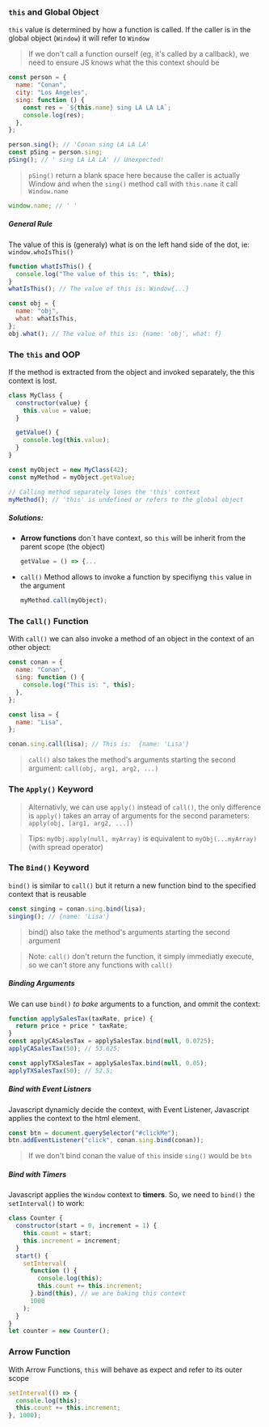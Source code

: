 ### `this` and Global Object

`this` value is determined by how a function is called. If the caller is in the global object (`Window`) it will refer to `Window`

> If we don't call a function ourself (eg, it's called by a callback), we need to ensure JS knows what the this context should be

```javascript
const person = {
  name: "Conan",
  city: "Los Angeles",
  sing: function () {
    const res = `${this.name} sing LA LA LA`;
    console.log(res);
  },
};

person.sing(); // 'Conan sing LA LA LA'
const pSing = person.sing;
pSing(); // ' sing LA LA LA' // Unexpected!
```

> `pSing()` return a blank space here because the caller is actually Window and when the `sing()` method call with `this.name` it call `Window.name`

```javascript
window.name; // ' '
```

##### General Rule

The value of this is (generaly) what is on the left hand side of the dot, ie: `window.whoIsThis()`

```javascript
function whatIsThis() {
  console.log("The value of this is: ", this);
}
whatIsThis(); // The value of this is: Window{...}

const obj = {
  name: "obj",
  what: whatIsThis,
};
obj.what(); // The value of this is: {name: 'obj', what: f}
```

### The `this` and OOP

If the method is extracted from the object and invoked separately, the this context is lost.

```javascript
class MyClass {
  constructor(value) {
    this.value = value;
  }

  getValue() {
    console.log(this.value);
  }
}

const myObject = new MyClass(42);
const myMethod = myObject.getValue;

// Calling method separately loses the 'this' context
myMethod(); // 'this' is undefined or refers to the global object
```

##### Solutions:

- **Arrow functions** don´t have context, so `this` will be inherit from the parent scope (the object)
  ```javascript
  getValue = () => {...
  ```
- `call()` Method allows to invoke a function by specifiyng `this` value in the argument

  ```javascript
  myMethod.call(myObject);
  ```

### The `Call()` Function

With `call()` we can also invoke a method of an object in the context of an other object:

```javascript
const conan = {
  name: "Conan",
  sing: function () {
    console.log("This is: ", this);
  },
};

const lisa = {
  name: "Lisa",
};

conan.sing.call(lisa); // This is:  {name: 'Lisa'}
```

> `call()` also takes the method's arguments starting the second argument: `call(obj, arg1, arg2, ...)`

### The `Apply()` Keyword

> Alternativly, we can use `apply()` instead of `call()`, the only difference is `apply()` takes an array of arguments for the second parameters: `apply(obj, [arg1, arg2, ...])`

> Tips: `myObj.apply(null, myArray)` is equivalent to `myObj(...myArray)` (with spread operator)

### The `Bind()` Keyword

`bind()` is similar to `call()` but it return a new function bind to the specified context that is reusable

```javascript
const singing = conan.sing.bind(lisa);
singing(); // {name: 'Lisa'}
```

> bind() also take the method's arguments starting the second argument

> Note: `call()` don't return the function, it simply immediatly execute, so we can't store any functions with `call()`

##### Binding Arguments

We can use `bind()` _to bake_ arguments to a function, and ommit the context:

```javascript
function applySalesTax(taxRate, price) {
  return price + price * taxRate;
}
const applyCASalesTax = applySalesTax.bind(null, 0.0725);
applyCASalesTax(50); // 53.625;

const applyTXSalesTax = applySalesTax.bind(null, 0.05);
applyTXSalesTax(50); // 52.5;
```

##### Bind with Event Listners

Javascript dynamicly decide the context, with Event Listener, Javascript applies the context to the html element.

```javascript
const btn = document.querySelector("#clickMe");
btn.addEventListener("click", conan.sing.bind(conan));
```

> If we don't bind conan the value of `this` inside `sing()` would be `btn`

##### Bind with Timers

Javascript applies the `Window` context to **timers**. So, we need to `bind()` the `setInterval()` to work:

```javascript
class Counter {
  constructor(start = 0, increment = 1) {
    this.count = start;
    this.increment = increment;
  }
  start() {
    setInterval(
      function () {
        console.log(this);
        this.count += this.increment;
      }.bind(this), // we are baking this context
      1000
    );
  }
}
let counter = new Counter();
```

### Arrow Function

With Arrow Functions, `this` will behave as expect and refer to its outer scope

```javascript
setInterval(() => {
  console.log(this);
  this.count += this.increment;
}, 1000);
```
